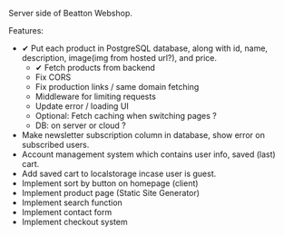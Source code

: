 Server side of Beatton Webshop.

Features:

- ✔ Put each product in PostgreSQL database, along with id, name, description, image(img from hosted url?), and price.
  - ✔ Fetch products from backend
  - Fix CORS
  - Fix production links / same domain fetching
  - Middleware for limiting requests
  - Update error / loading UI
  - Optional: Fetch caching when switching pages ?
  - DB: on server or cloud ? 
- Make newsletter subscription column in database, show error on subscribed users.
- Account management system which contains user info, saved (last) cart. 
- Add saved cart to localstorage incase user is guest.
- Implement sort by button on homepage (client)
- Implement product page (Static Site Generator)
- Implement search function
- Implement contact form
- Implement checkout system